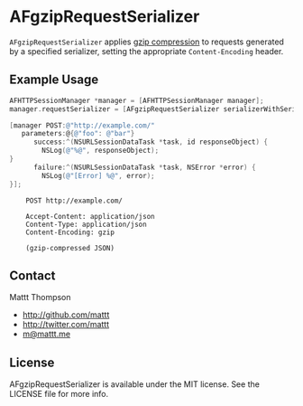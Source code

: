 # AFgzipRequestSerializer

`AFgzipRequestSerializer` applies [gzip compression](http://en.wikipedia.org/wiki/HTTP_compression) to requests generated by a specified serializer, setting the appropriate `Content-Encoding` header.

## Example Usage

```objective-c
AFHTTPSessionManager *manager = [AFHTTPSessionManager manager];
manager.requestSerializer = [AFgzipRequestSerializer serializerWithSerializer:[AFJSONRequestSerializer serializer]];

[manager POST:@"http://example.com/"
   parameters:@{@"foo": @"bar"}
      success:^(NSURLSessionDataTask *task, id responseObject) {
        NSLog(@"%@", responseObject);
}
      failure:^(NSURLSessionDataTask *task, NSError *error) {
        NSLog(@"[Error] %@", error);
}];
```

        POST http://example.com/

        Accept-Content: application/json
        Content-Type: application/json
        Content-Encoding: gzip

        (gzip-compressed JSON)

## Contact

Mattt Thompson

- http://github.com/mattt
- http://twitter.com/mattt
- m@mattt.me

## License

AFgzipRequestSerializer is available under the MIT license. See the LICENSE file for more info.
